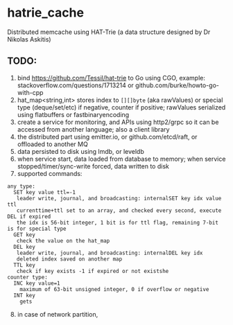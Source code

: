 # hatrie_cache
Distributed memcache using HAT-Trie (a data structure designed by Dr Nikolas Askitis)

## TODO:

1. bind https://github.com/Tessil/hat-trie to Go using CGO, example: stackoverflow.com/questions/1713214 or github.com/burke/howto-go-with-cpp
2. hat_map<string,int> stores index to `[][]byte` (aka rawValues) or special type (deque/set/etc) if negative, counter if positive; rawValues serialized using flatbuffers or fastbinaryencoding
3. create a service for monitoring, and APIs using http2/grpc so it can be accessed from another language; also a client library
4. the distributed part using emitter.io, or github.com/etcd/raft, or offloaded to another MQ
5. data persisted to disk using lmdb, or leveldb
6. when service start, data loaded from database to memory; when service stopped/timer/sync-write forced, data written to disk
7. supported commands:
```
any type:
  SET key value ttl=-1
   leader write, journal, and broadcasting: internalSET key idx value ttl
   currenttime+ttl set to an array, and checked every second, execute DEL if expired
   the idx is 56-bit integer, 1 bit is for ttl flag, remaining 7-bit is for special type
  GET key
   check the value on the hat_map
  DEL key
   leader write, journal, and broadcasting: internalDEL key idx
   deleted index saved on another map
  TTL key
   check if key exists -1 if expired or not existshe
counter type:
  INC key value=1
    maximum of 63-bit unsigned integer, 0 if overflow or negative
  INT key
    gets
```
8. in case of network partition, 
